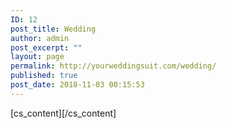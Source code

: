 ```yaml
---
ID: 12
post_title: Wedding
author: admin
post_excerpt: ""
layout: page
permalink: http://yourweddingsuit.com/wedding/
published: true
post_date: 2018-11-03 00:15:53
---
```

[cs_content][/cs_content]